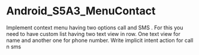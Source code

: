 # Android_S5A3_MenuContact
Implement  context  menu  having  two  options  call  and  SMS .  For  this you need  to   have  custom  list  having  two  text  view  in  row.  One  text  view  for  name  and  another  one for phone number. Write implicit intent action for call n sms
